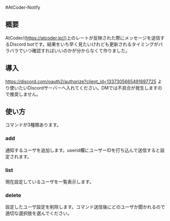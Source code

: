 #AtCoder-Notify

## 概要
AtCoder/(https://atcoder.jp//)上のレートが反映された際にメッセージを送信するDiscord botです。結果をいち早く見たいけれども更新されるタイミングがバラバラでいつ確認すればいいのかが分からなくて作りました。

## 導入
https://discord.com/oauth2/authorize?client_id=1337305665491697725
より使いたいDiscordサーバーへ入れてください。DMでは不具合が発生しますので推奨しません。
## 使い方
コマンドが3種類あります。
### add
通知するユーザを追加します。userid欄にユーザーIDを打ち込んで送信すると設定されます。
### list
現在設定しているユーザを一覧表示します。
### delete
設定したユーザ設定を削除します。コマンド送信後にどのユーザか聞かれるので適切な選択肢を選んでください。
